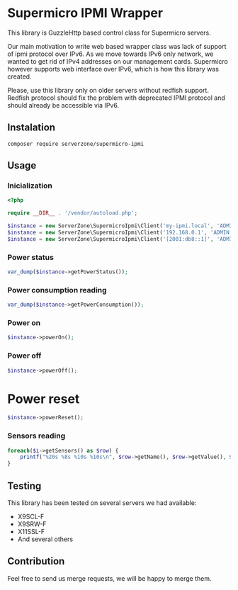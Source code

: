 # Supermicro IPMI Wrapper

This library is GuzzleHttp based control class for Supermicro servers.

Our main motivation to write web based wrapper class was lack of support of ipmi protocol over IPv6.
As we move towards IPv6 only network, we wanted to get rid of IPv4 addresses on our management cards.
Supermicro however supports web interface over IPv6, which is how this library was created.

Please, use this library only on older servers without redfish support. Redfish protocol should fix the
problem with deprecated IPMI protocol and should already be accessible via IPv6.

## Instalation

```
composer require serverzone/supermicro-ipmi
```

## Usage

### Inicialization

```php
<?php

require __DIR__ . '/vendor/autoload.php';

$instance = new ServerZone\SupermicroIpmi\Client('my-ipmi.local', 'ADMIN', 'ADMIN');
$instance = new ServerZone\SupermicroIpmi\Client('192.168.0.1', 'ADMIN', 'ADMIN');
$instance = new ServerZone\SupermicroIpmi\Client('[2001:db8::1]', 'ADMIN', 'ADMIN');
```

### Power status

```php
var_dump($instance->getPowerStatus());
```

### Power consumption reading

```php
var_dump($instance->getPowerConsumption());
```

### Power on

```php
$instance->powerOn();
```

### Power off

```php
$instance->powerOff();
```

# Power reset

```php
$instance->powerReset();
```

### Sensors reading

```php
foreach($i->getSensors() as $row) {
    printf("%20s %8s %10s %10s\n", $row->getName(), $row->getValue(), $row->getUnits(), $row->getStatus(), $row->getLimit('UNC'));
}
```

## Testing

This library has been tested on several servers we had available:

* X9SCL-F
* X9SRW-F
* X11SSL-F
* And several others

## Contribution

Feel free to send us merge requests, we will be happy to merge them.
